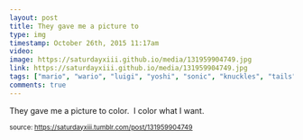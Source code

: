 ```yaml
---
layout: post
title: They gave me a picture to 
type: img
timestamp: October 26th, 2015 11:17am
video: 
image: https://saturdayxiii.github.io/media/131959904749.jpg
link: https://saturdayxiii.github.io/media/131959904749.jpg
tags: ["mario", "wario", "luigi", "yoshi", "sonic", "knuckles", "tails", "amy", "hedgehog", "nintendo", "sega", "crayons", "art"]
comments: true
---
```


They gave me a picture to color.  I color what I want.
 
  
<small>source: https://saturdayxiii.tumblr.com/post/131959904749</small>
